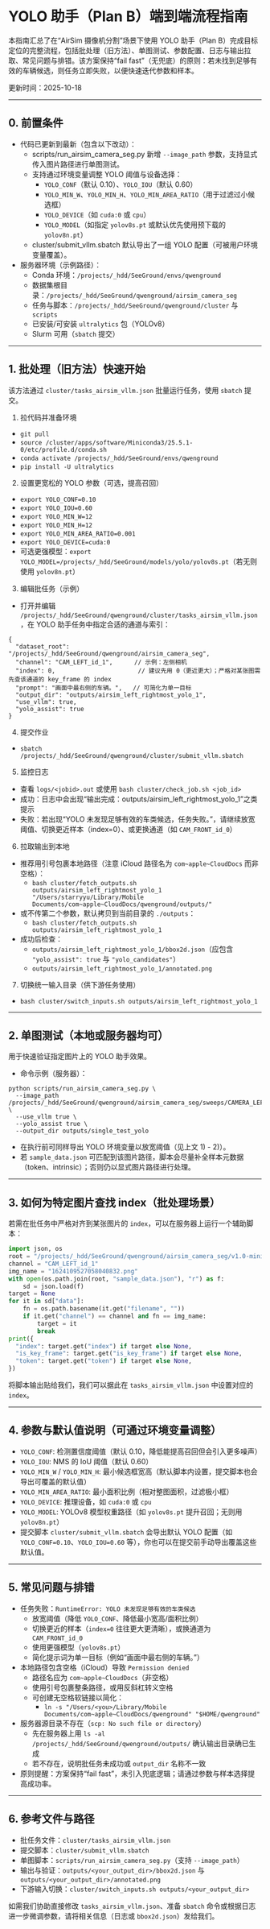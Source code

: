 # YOLO 助手（Plan B）端到端流程指南

本指南汇总了在“AirSim 摄像机分割”场景下使用 YOLO 助手（Plan B）完成目标定位的完整流程，包括批处理（旧方法）、单图测试、参数配置、日志与输出拉取、常见问题与排错。该方案保持“fail fast”（无兜底）的原则：若未找到足够有效的车辆候选，则任务立即失败，以便快速迭代参数和样本。

更新时间：2025-10-18

---

## 0. 前置条件
- 代码已更新到最新（包含以下改动）：
  - scripts/run_airsim_camera_seg.py 新增 `--image_path` 参数，支持显式传入图片路径进行单图测试。
  - 支持通过环境变量调整 YOLO 阈值与设备选择：
    - `YOLO_CONF`（默认 0.10）、`YOLO_IOU`（默认 0.60）
    - `YOLO_MIN_W`、`YOLO_MIN_H`、`YOLO_MIN_AREA_RATIO`（用于过滤过小候选框）
    - `YOLO_DEVICE`（如 `cuda:0` 或 `cpu`）
    - `YOLO_MODEL`（如指定 `yolov8s.pt` 或默认优先使用预下载的 `yolov8n.pt`）
  - cluster/submit_vllm.sbatch 默认导出了一组 YOLO 配置（可被用户环境变量覆盖）。
- 服务器环境（示例路径）：
  - Conda 环境：`/projects/_hdd/SeeGround/envs/qwenground`
  - 数据集根目录：`/projects/_hdd/SeeGround/qwenground/airsim_camera_seg`
  - 任务与脚本：`/projects/_hdd/SeeGround/qwenground/cluster` 与 `scripts`
  - 已安装/可安装 `ultralytics` 包（YOLOv8）
  - Slurm 可用（`sbatch` 提交）

---

## 1. 批处理（旧方法）快速开始
该方法通过 `cluster/tasks_airsim_vllm.json` 批量运行任务，使用 `sbatch` 提交。

1) 拉代码并准备环境
- `git pull`
- `source /cluster/apps/software/Miniconda3/25.5.1-0/etc/profile.d/conda.sh`
- `conda activate /projects/_hdd/SeeGround/envs/qwenground`
- `pip install -U ultralytics`

2) 设置更宽松的 YOLO 参数（可选，提高召回）
- `export YOLO_CONF=0.10`
- `export YOLO_IOU=0.60`
- `export YOLO_MIN_W=12`
- `export YOLO_MIN_H=12`
- `export YOLO_MIN_AREA_RATIO=0.001`
- `export YOLO_DEVICE=cuda:0`
- 可选更强模型：`export YOLO_MODEL=/projects/_hdd/SeeGround/models/yolo/yolov8s.pt`（若无则使用 `yolov8n.pt`）

3) 编辑批任务（示例）
- 打开并编辑 `/projects/_hdd/SeeGround/qwenground/cluster/tasks_airsim_vllm.json`，在 YOLO 助手任务中指定合适的通道与索引：
```
{
  "dataset_root": "/projects/_hdd/SeeGround/qwenground/airsim_camera_seg",
  "channel": "CAM_LEFT_id_1",      // 示例：左侧相机
  "index": 0,                       // 建议先用 0（更近更大）；严格对某张图需先查该通道的 key_frame 的 index
  "prompt": "画面中最右侧的车辆。",   // 可简化为单一目标
  "output_dir": "outputs/airsim_left_rightmost_yolo_1",
  "use_vllm": true,
  "yolo_assist": true
}
```

4) 提交作业
- `sbatch /projects/_hdd/SeeGround/qwenground/cluster/submit_vllm.sbatch`

5) 监控日志
- 查看 `logs/<jobid>.out` 或使用 `bash cluster/check_job.sh <job_id>`
- 成功：日志中会出现“输出完成：outputs/airsim_left_rightmost_yolo_1”之类提示
- 失败：若出现“YOLO 未发现足够有效的车类候选，任务失败。”，请继续放宽阈值、切换更近样本（index=0）、或更换通道（如 `CAM_FRONT_id_0`）

6) 拉取输出到本地
- 推荐用引号包裹本地路径（注意 iCloud 路径名为 `com~apple~CloudDocs` 而非空格）：
  - `bash cluster/fetch_outputs.sh outputs/airsim_left_rightmost_yolo_1 "/Users/starryyu/Library/Mobile Documents/com~apple~CloudDocs/qwenground/outputs/"`
- 或不传第二个参数，默认拷贝到当前目录的 `./outputs`：
  - `bash cluster/fetch_outputs.sh outputs/airsim_left_rightmost_yolo_1`
- 成功后检查：
  - `outputs/airsim_left_rightmost_yolo_1/bbox2d.json`（应包含 `"yolo_assist": true` 与 `"yolo_candidates"`）
  - `outputs/airsim_left_rightmost_yolo_1/annotated.png`

7) 切换统一输入目录（供下游任务使用）
- `bash cluster/switch_inputs.sh outputs/airsim_left_rightmost_yolo_1`

---

## 2. 单图测试（本地或服务器均可）
用于快速验证指定图片上的 YOLO 助手效果。

- 命令示例（服务器）：
```
python scripts/run_airsim_camera_seg.py \
  --image_path /projects/_hdd/SeeGround/qwenground/airsim_camera_seg/sweeps/CAMERA_LEFT_id_1/1624109527058040832.png \
  --use_vllm true \
  --yolo_assist true \
  --output_dir outputs/single_test_yolo
```
- 在执行前可同样导出 YOLO 环境变量以放宽阈值（见上文 1) - 2)）。
- 若 `sample_data.json` 可匹配到该图片路径，脚本会尽量补全样本元数据（token、intrinsic）；否则仍以显式图片路径进行处理。

---

## 3. 如何为特定图片查找 index（批处理场景）
若需在批任务中严格对齐到某张图片的 `index`，可以在服务器上运行一个辅助脚本：

```python
import json, os
root = "/projects/_hdd/SeeGround/qwenground/airsim_camera_seg/v1.0-mini"
channel = "CAM_LEFT_id_1"
img_name = "1624109527058040832.png"
with open(os.path.join(root, "sample_data.json"), "r") as f:
    sd = json.load(f)
target = None
for it in sd["data"]:
    fn = os.path.basename(it.get("filename", ""))
    if it.get("channel") == channel and fn == img_name:
        target = it
        break
print({
  "index": target.get("index") if target else None,
  "is_key_frame": target.get("is_key_frame") if target else None,
  "token": target.get("token") if target else None,
})
```
将脚本输出贴给我们，我们可以据此在 `tasks_airsim_vllm.json` 中设置对应的 `index`。

---

## 4. 参数与默认值说明（可通过环境变量调整）
- `YOLO_CONF`: 检测置信度阈值（默认 0.10，降低能提高召回但会引入更多噪声）
- `YOLO_IOU`: NMS 的 IoU 阈值（默认 0.60）
- `YOLO_MIN_W` / `YOLO_MIN_H`: 最小候选框宽高（默认脚本内设置，提交脚本也会导出可覆盖的默认值）
- `YOLO_MIN_AREA_RATIO`: 最小面积比例（相对整图面积，过滤极小框）
- `YOLO_DEVICE`: 推理设备，如 `cuda:0` 或 `cpu`
- `YOLO_MODEL`: YOLOv8 模型权重路径（如 `yolov8s.pt` 提升召回；无则用 `yolov8n.pt`）
- 提交脚本 `cluster/submit_vllm.sbatch` 会导出默认 YOLO 配置（如 `YOLO_CONF=0.10`、`YOLO_IOU=0.60` 等），你也可以在提交前手动导出覆盖这些默认值。

---

## 5. 常见问题与排错
- 任务失败：`RuntimeError: YOLO 未发现足够有效的车类候选`
  - 放宽阈值（降低 `YOLO_CONF`、降低最小宽高/面积比例）
  - 切换更近的样本（`index=0` 往往更大更清晰），或换通道为 `CAM_FRONT_id_0`
  - 使用更强模型（`yolov8s.pt`）
  - 简化提示词为单一目标（例如“画面中最右侧的车辆。”）
- 本地路径包含空格（iCloud）导致 `Permission denied`
  - 路径名应为 `com~apple~CloudDocs`（非空格）
  - 使用引号包裹整条路径，或用反斜杠转义空格
  - 可创建无空格软链接以简化：
    - `ln -s "/Users/<you>/Library/Mobile Documents/com~apple~CloudDocs/qwenground" "$HOME/qwenground"`
- 服务器源目录不存在（`scp: No such file or directory`）
  - 先在服务器上用 `ls -al /projects/_hdd/SeeGround/qwenground/outputs/` 确认输出目录确已生成
  - 若不存在，说明批任务未成功或 `output_dir` 名称不一致
- 原则提醒：方案保持“fail fast”，未引入兜底逻辑；请通过参数与样本选择提高成功率。

---

## 6. 参考文件与路径
- 批任务文件：`cluster/tasks_airsim_vllm.json`
- 提交脚本：`cluster/submit_vllm.sbatch`
- 单图脚本：`scripts/run_airsim_camera_seg.py`（支持 `--image_path`）
- 输出与验证：`outputs/<your_output_dir>/bbox2d.json` 与 `outputs/<your_output_dir>/annotated.png`
- 下游输入切换：`cluster/switch_inputs.sh outputs/<your_output_dir>`

如需我们协助直接修改 `tasks_airsim_vllm.json`、准备 `sbatch` 命令或根据日志进一步微调参数，请将相关信息（日志或 `bbox2d.json`）发给我们。